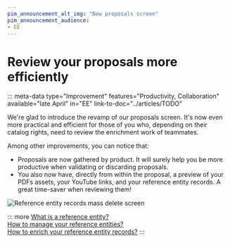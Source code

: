 ```yaml
---
pim_announcement_alt_img: "New proposals screen"
pim_announcement_audience:
- EE
---
```


# Review your proposals more efficiently
::: meta-data type="Improvement" features="Productivity, Collaboration" available="late April" in="EE" link-to-doc="../articles/TODO"

We're glad to introduce the revamp of our proposals screen. It's now even more practical and efficient for those of you who, depending on their catalog rights, need to review the enrichment work of teammates. 

Among other improvements, you can notice that:
- Proposals are now gathered by product. It will surely help you be more productive when validating or discarding proposals.
- You also now have, directly from within the proposal, a preview of your PDFs assets, your YouTube links, and your reference entity records. A great time-saver when reviewing them!

![Reference entity records mass delete screen](../img/new-proposal-screen.png)

::: more
[What is a reference entity?](../articles/what-about-reference-entities.html)  
[How to manage your reference entities?](../articles/manage-reference-entities.html)  
[How to enrich your reference entity records?](../articles/enrich-your-reference-entity-records.html)
:::
